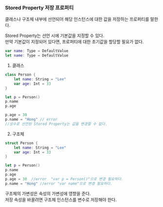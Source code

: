 ### Stored Property 저장 프로퍼티
클래스나 구조체 내부에 선언되어 해당 인스턴스에 대한 값을 저장하는 프로퍼티를 말한다.<br>

Stored Property는 선언 시에 기본값을 지정할 수 있다.<br>
만약 기본값이 지정되어 있다면, 프로퍼티에 대한 초기값을 할당할 필요가 없다.<br>
```swift
var name: Type = DefaultValue
let name: Type = DefaultValue
```
1. 클래스
```swift
class Person {
    let name: String = "Lee"
    var age: Int = 33
}

let p = Person() 
p.name
p.age

p.age = 30  
p.name = "Hong" // error
//상수로 선언된 Stored Property는 값을 변경할 수 없다.
```

2. 구조체 
```swift
struct Person {
    let name: String = "Lee"
    var age: Int = 33
}

let p = Person() 
p.name
p.age
p.age = 30  //error  "var p = Person()"으로 변경 필요하다.
p.name = "Hong" //error "var name"으로 변경 필요하다.
```
구조체의 가변성은 속성의 가변성에 영향을 준다.<br>
저장 속성을 바꿀려면 구조체 인스턴스를 변수로 저장해야 한다.<br>


